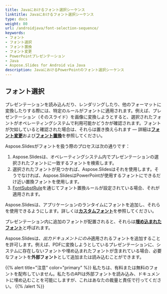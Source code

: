 ```yaml
---
title: Javaにおけるフォント選択シーケンス
linktitle: Javaにおけるフォント選択シーケンス
type: docs
weight: 80
url: /androidjava/font-selection-sequence/
keywords:
- フォント
- フォント選択
- フォント置換
- フォント変更
- PowerPointプレゼンテーション
- Java
- Aspose.Slides for Android via Java
description: JavaにおけるPowerPointのフォント選択シーケンス
---
```


## フォント選択

プレゼンテーションを読み込んだり、レンダリングしたり、他のフォーマットに変換したりする際には、特定のルールがフォントに適用されます。例えば、プレゼンテーション（そのスライド）を画像に変換しようとすると、選択されたフォントがオペレーティングシステムで利用可能かどうかが確認されます。フォントが欠如していると確認された場合は、それらは置き換えられます — 詳細は[**フォント変更**](https://docs.aspose.com/slides/androidjava/font-replacement/)および[**フォント置換**](https://docs.aspose.com/slides/androidjava/font-substitution/)を参照してください。

Aspose.Slidesがフォントを扱う際のプロセスは次の通りです：

1. Aspose.Slidesは、オペレーティングシステム内でプレゼンテーションの選択されたフォントに一致するフォントを検索します。 
2. 選択されたフォントが見つかれば、Aspose.Slidesはそれを使用します。そうでなければ、Aspose.SlidesはPowerPointが使用するフォントにできるだけ近い置換フォントを使用します。
3. [FontSubstRule](https://reference.aspose.com/slides/androidjava/com.aspose.slides/fontsubstrule/)を通じてフォント置換ルールが設定されている場合、それが適用されます。

Aspose.Slidesは、アプリケーションのランタイムにフォントを追加し、それらを使用できるようにします。詳しくは[**カスタムフォント**](https://docs.aspose.com/slides/androidjava/custom-font/)を参照してください。

プレゼンテーション内に追加のフォントが配置されると、それらは[**埋め込まれたフォント**](https://docs.aspose.com/slides/androidjava/embedded-font/)と呼ばれます。

Aspose.Slidesは、*出力ドキュメントにのみ*適用されるフォントを追加することを許可します。例えば、PDFに変換しようとしているプレゼンテーションに、システムに存在しないフォントや埋め込まれたフォントが含まれている場合、必要なフォントを**外部フォント**として追加または読み込むことができます。

{{% alert title="注意" color="primary" %}} 
私たちは、有料または無料のフォントを配布していません。私たちのAPIは外部フォントを読み込み、ドキュメントに埋め込むことを可能にしますが、これはあなたの裁量と責任で行ってください。
{{% /alert %}}